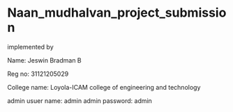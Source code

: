 # Naan_mudhalvan_project_submission
implemented by 

Name: Jeswin Bradman B

Reg no: 31121205029

College name: Loyola-ICAM college of engineering and technology

admin usuer name: admin
admin password: admin
